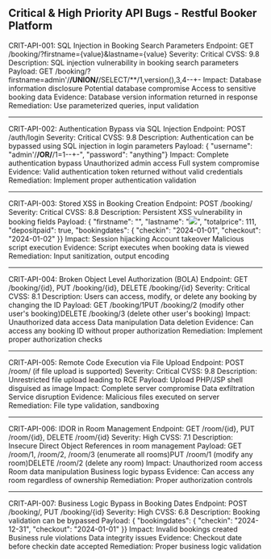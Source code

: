 ## Critical & High Priority API Bugs - Restful Booker Platform

CRIT-API-001: SQL Injection in Booking Search Parameters
Endpoint: GET /booking/?firstname={value}&lastname={value}
Severity: Critical
CVSS: 9.8
Description: SQL injection vulnerability in booking search parameters
Payload:
GET /booking/?firstname=admin'/**/UNION/**/SELECT/**/1,version(),3,4--+-
Impact:
Database information disclosure
Potential database compromise
Access to sensitive booking data
Evidence: Database version information returned in response
Remediation: Use parameterized queries, input validation

-------------------------------------------------------------------------------------
CRIT-API-002: Authentication Bypass via SQL Injection
Endpoint: POST /auth/login
Severity: Critical
CVSS: 9.8
Description: Authentication can be bypassed using SQL injection in login parameters
Payload:
{  "username": "admin'/**/OR/**/1=1--+-",  "password": "anything"}
Impact:
Complete authentication bypass
Unauthorized admin access
Full system compromise
Evidence: Valid authentication token returned without valid credentials
Remediation: Implement proper authentication validation


-------------------------------------------------------------------------------------

CRIT-API-003: Stored XSS in Booking Creation
Endpoint: POST /booking/
Severity: Critical
CVSS: 8.8
Description: Persistent XSS vulnerability in booking fields
Payload:
{  "firstname": "<script>alert('XSS')</script>",  "lastname": "<img src=x onerror=alert(document.cookie)>",  "totalprice": 111,  "depositpaid": true,  "bookingdates": {    "checkin": "2024-01-01",    "checkout": "2024-01-02"  }}
Impact:
Session hijacking
Account takeover
Malicious script execution
Evidence: Script executes when booking data is viewed
Remediation: Input sanitization, output encoding


-------------------------------------------------------------------------------------
CRIT-API-004: Broken Object Level Authorization (BOLA)
Endpoint: GET /booking/{id}, PUT /booking/{id}, DELETE /booking/{id}
Severity: Critical
CVSS: 8.1
Description: Users can access, modify, or delete any booking by changing the ID
Payload:
GET /booking/1PUT /booking/2 (modify other user's booking)DELETE /booking/3 (delete other user's booking)
Impact:
Unauthorized data access
Data manipulation
Data deletion
Evidence: Can access any booking ID without proper authorization
Remediation: Implement proper authorization checks


-------------------------------------------------------------------------------------
CRIT-API-005: Remote Code Execution via File Upload
Endpoint: POST /room/ (if file upload is supported)
Severity: Critical
CVSS: 9.8
Description: Unrestricted file upload leading to RCE
Payload: Upload PHP/JSP shell disguised as image
Impact:
Complete server compromise
Data exfiltration
Service disruption
Evidence: Malicious files executed on server
Remediation: File type validation, sandboxing


-------------------------------------------------------------------------------------

CRIT-API-006: IDOR in Room Management
Endpoint: GET /room/{id}, PUT /room/{id}, DELETE /room/{id}
Severity: High
CVSS: 7.1
Description: Insecure Direct Object References in room management
Payload:
GET /room/1, /room/2, /room/3 (enumerate all rooms)PUT /room/1 (modify any room)DELETE /room/2 (delete any room)
Impact:
Unauthorized room access
Room data manipulation
Business logic bypass
Evidence: Can access any room regardless of ownership
Remediation: Proper authorization controls


-------------------------------------------------------------------------------------

CRIT-API-007: Business Logic Bypass in Booking Dates
Endpoint: POST /booking/, PUT /booking/{id}
Severity: High
CVSS: 6.8
Description: Booking validation can be bypassed
Payload:
{  "bookingdates": {    "checkin": "2024-12-31",    "checkout": "2024-01-01"  }}
Impact:
Invalid bookings created
Business rule violations
Data integrity issues
Evidence: Checkout date before checkin date accepted
Remediation: Proper business logic validation